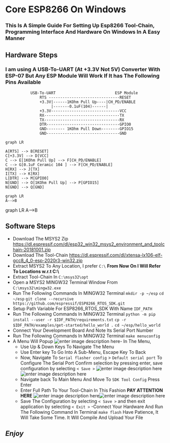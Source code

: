 
# Core ESP8266 On Windows

### This Is A Simple Guide For Setting Up Esp8266 Tool-Chain,  Programming Interface And Hardware On Windows In A Easy Manner       

## Hardware Steps 

### I am using A USB-To-UART (At +3.3V Not 5V) Converter With ESP-07 But Any ESP Module Will Work If It has The Following Pins Available

               USB-To-UART                          ESP Module
                   RTS -------------------------------RESET
                   +3.3V|------1KOhm Pull Up----|CH_PD/ENABLE
                        |-------0.1uF(104)------| 
                   +3.3V------------------------------VCC
                   RX---------------------------------TX
                   TX---------------------------------RX
                   DTR--------------------------------GPIO0
                   GND-------- 1KOhm Pull Down--------GPIO15
                   GND--------------------------------GND
                   
```mermaid
graph LR

A[RTS] --> B[RESET] 
C[+3.3V] --> D[VCC]
C --> E[1KOhm Pull Up] --> F[CH_PD/ENABLE]
C --> G[0.1uF Ceramic 104 ] --> F[CH_PD/ENABLE]
H[RX] --> J[TX]
I[TX] --> K[RX]  
L[DTR] --> M[GPIO0] 
N[GND] --> O[1KOhm Pull Up] --> P[GPIO15]
N[GND] --> Q[GND] 

```
<!DOCTYPE html>
<html lang="en">
   <head>
	 <script src="https://cdnjs.cloudflare.com/ajax/libs/mermaid/8.0.0/mermaid.min.js"></script>
    </head>
	 
<body>
 <pre><code class="language-mermaid">graph LR
A--&gt;B
</code></pre>

<div class="mermaid">graph LR
A--&gt;B
</div>
	
</body>
<script>
var config = {
    startOnLoad:true,
    theme: 'forest',
    flowchart:{
            useMaxWidth:false,
            htmlLabels:true
        }
};
mermaid.initialize(config);
window.mermaid.init(undefined, document.querySelectorAll('.language-mermaid'));
</script>

</html>


## Software Steps 

- Download The MSYS2 Zip
https://dl.espressif.com/dl/esp32_win32_msys2_environment_and_toolchain-20181001.zip
- Download The Tool-Chain
https://dl.espressif.com/dl/xtensa-lx106-elf-gcc8_4_0-esp-2020r3-win32.zip
- Extract MSYS2 To Any Location, I prefer `C:\`
**From Now On I Will Refer To Locations w.r.t  C:\\**
- Extract Tool-Chain In
 `C:\msys32\opt`
- Open a MSYS2 MINGW32 Terminal Window From
`C:\msys32\mingw32.exe`
- Run The Following Commands In MINGW32 Terminal
`mkdir -p ~/esp`
`cd ~/esp`
`git clone --recursive https://github.com/espressif/ESP8266_RTOS_SDK.git`
- Setup Path Variable For ESP8266_RTOS_SDK With Name 
`IDF_PATH`
- Run The Following Commands In MINGW32 Terminal
`python -m pip install --user -r $IDF_PATH/requirements.txt`
`cp -r $IDF_PATH/examples/get-started/hello_world .`
`cd ~/esp/hello_world`
- Connect Your Development Board And Note Its Serial Port Number 
- Run The Following Commands In MINGW32 Terminal
`make menuconfig`
- A Menu Will Popup 
![enter image description here](https://docs.espressif.com/projects/esp8266-rtos-sdk/en/latest/_images/project-configuration.png)- In The Menu, 
  - Use Up & Down Keys To Navigate The Menu
  - Use Enter key To Go Into A Sub-Menu, Escape Key To Back
  - Now, Navigate To `Serial flasher config` > `Default serial port` 
     To Configure The Serial Port Confirm selection by pressing enter, save     configuration by selecting `< Save >`
![enter image description here](https://raw.githubusercontent.com/samkhannaind/esp8266win/main/images/serial_1.JPG)![enter image description here](https://raw.githubusercontent.com/samkhannaind/esp8266win/main/images/serial_2.JPG)   
  - Navigate back To Main Menu And Move To `SDK Tool Config` Press   Enter
  - Enter Full Path To Your Tool-Chain In This Fashion **PAY ATTENTION HERE**
  ![enter image description here](https://raw.githubusercontent.com/samkhannaind/esp8266win/main/images/sdk_1.JPG)![enter image description here](https://raw.githubusercontent.com/samkhannaind/esp8266win/main/images/sdk_2.JPG)     
  - Save The Configuration by selecting `< Save >` and then exit application by selecting `< Exit >`
-Connect Your Hardware And Run The Following Command In Terminal 
`make flash` 
Have Patience, It Will Take Some Time. It Will Compile And Upload Your File

## _Enjoy_

